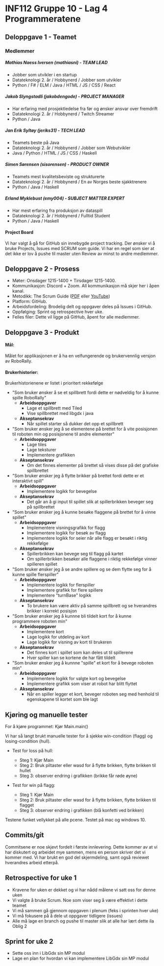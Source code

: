 # INF112 Gruppe 10 - Lag 4 Programmeratene
## Deloppgave 1 - Teamet
### Medlemmer
##### Mathias Naess Iversen (mathiasni) - TEAM LEAD
- Jobber som utvikler i en startup
- Datateknologi 2. år / Hobbynerd / Jobber som utvikler
- Python / F# / ELM / Java / HTML / JS / CSS / React
##### Jakob Slyngstadli (jakobdengode) - PROJECT MANAGER
- Har erfaring med prosjektledelse fra før og ønsker ansvar over fremdrift
- Datateknologi 2. år / Hobbynerd / Twitch Streamer
- Python / Java
##### Jan Erik Syltøy (jeriks31) - TECH LEAD
- Teamets beste på Java
- Datateknologi 2. år / Hobbynerd / Jobber som Webutvikler
- Java / Python / HTML / JS / CSS / Haskell
##### Simen Sørensen (sisorensen) - PRODUCT OWNER
- Teamets mest kvalitetsbeviste og strukturerte
- Datateknologi 2. år / Hobbynerd / En av Norges beste sjakktrenere
- Python / Java / Haskell
##### Erland Myklebust (emy004) - SUBJECT MATTER EXPERT
- Har mest erfaring fra produksjon av dataspill
- Datateknologi 2. år / Hobbynerd / Fulltid Student
- Python / Java / Haskell
#### Project Board
Vi har valgt å gå for GitHub sin innebygde project tracking. Der ønsker vi å bruke Projects, Issues med SCRUM som guide. Vi har en regel som sier at det ikke er lov å pushe til master uten Review av minst to andre medlemmer.
## Deloppgave 2 - Prosess
- Møter: Onsdager 1215-1400  + Tirsdager 1215-1400.
- Kommunikasjon: Discord + Zoom. All kommunikasjon må skjer her i åpen kanal.
- Metodikk: The Scrum Guide ([PDF](http://www.scrumguides.org/index.html) eller [YouTube](https://youtu.be/G8jE3pGfGZE))
- Platform: GitHub.
- Arbeidsfordeling: Brodelig delt og oppgaver deles på Issues i GitHub.
- Oppfølging: Sprint og retrospective hver uke.
- Felles filer: Dette vil ligge på GitHub, åpent for alle medlemmer.
## Deloppgave 3 - Produkt
#### Mål:
Målet for applikasjonen er å ha en velfungerende og brukervennlig versjon av RoboRally.
#### Brukerhistorier:
Brukerhistorienene er listet i prioritert rekkefølge
- "Som bruker ønsker å se et spillbrett fordi dette er nødveldig for å kunne spille RoboRally"
	- **Arbeidsoppgaver**
		- Lage et spillbrett med Tiled
		- Vise spillbrettet med libgdx i java
	- **Akseptansekrav**
		- Når spillet starter så dukker det opp et spillbrett
- "Som bruker ønsker jeg å se elementene på brettet for å vite posisjonen til roboten min og posisjonene til andre elementer"
	- **Arbeidsoppgaver**
		- Lage tiles
		- Lage teksturer
		- Implementere grafikken
	- **Akseptansekrav**
		- Om det finnes elementer på brettet så vises disse på det grafiske spillbrettet
- "Som bruker ønsker jeg å flytte brikker på brettet fordi dette er et interaktivt spill"
	- **Arbeidsoppgaver**
		- Implementere logikk for bevegelse
	- **Akseptansekrav**
		- Det går an å gi input til spillet slik at spillerbrikken beveger seg på spillbrettet
- "Som bruker ønsker jeg å kunne besøke flaggene på brettet for å vinne spillet"
	- **Arbeidsoppgaver**
		- Implementere visningsgrafikk for flagg
		- Implementere logikk for besøk av flagg
		- Implementere logikk for seier når alle flagg er besøkt i riktig rekkefølge
	- **Akseptansekrav**
		- Spillerbrikken kan bevege seg til flagg på kartet
		- Om spillerbrikken besøker alle flaggene i riktig rekkefølge vinner spilleren spillet
- "Som bruker ønsker jeg å se andre spillere og se dem flytte seg for å kunne spille flerspiller"
	- **Arbeidsoppgaver**
		- Implementere logikk for flerspiller
		- Implementere grafikk for flere spillere
		- Implementere "turnBase" logikk
	- **Akseptansekrav**
		- To brukere kan være aktiv på samme spillbrett og se hverandres brikker i korrekt posisjon
- "Som bruker ønsker jeg å kunnne bli tildelt kort for å kunne programmere roboten min"
	- **Arbeidsoppgaver**
		- Implementere kort
		- Lage logikk for utdeling av kort
		- Lage logikk for visning av kort til brukeren
	- **Akseptansekrav**
		- Det finnes kort i spillet som kan deles ut til spillerene
		- Hver spiller kan se kortene de har fått tildelt
- "Som bruker ønsker jeg å kunnne "spille" et kort for å bevege roboten min"
	- **Arbeidsoppgaver**
		- Implementere logikk for valgte kort og bevegelse
		- Implementere grafikk som viser at robot har blitt flyttet
	- **Akseptansekrav**
		- Når en spiller legger et kort, beveger roboten seg med henhold til egenskapene til kortet som ble lagt
	
## Kjøring og manuelle tester
For å kjøre programmet:
Kjør Main.main()

Vi har så langt brukt manuelle tester for å sjekke win-condition (flagg) og losing-condition (hull). 
- Test for loss på hull:
  - Steg 1: Kjør Main
  - Steg 2: Bruk piltaster eller wasd for å flytte brikken, flytte brikken til hullet
  - Steg 3: observer endring i grafikken (brikke får røde øyne)
  
- Test for win på flagg:
  - Steg 1: Kjør Main
  - Steg 2: Bruk piltaster eller wasd for å flytte brikken, flytte brikken til flagget
  - Steg 3: observer endring i grafikken (blå konfetti ved brikken)
	
Testene funket vellykket på alle pcene. Testet på mac og windows 10.

## Commits/git
Commitsene er noe skjevt fordelt i første innlevering. Dette kommer av at vi har diskutert og 
arbeidet mye sammen, mens en person skriver det vi kommer med. Vi har brukt en god del skjermdeling, 
samt også reviewet hverandres arbeid etterpå. 

## Retrospective for uke 1
- Kravene for uken er dekket og vi har nådd målene vi satt oss for denne uken
- Vi valgte å bruke Scrum. Noe som viser seg å være effektivt i dette teamet
- Vi må sammen gå gjennom oppgaven i plenum (feks i sprinten hver uke)
- Vi må fokusere på å dele ut oppgaver tidligere (issues)
- Alle må lage en branch og pushe til master slik at alle har lært dette ila Oblig 2
## Sprint for uke 2
- Sette oss inn i LibGdx sin MP modul
- Lage en plan for hvordan vi kan implementere LibGdx sin MP modul